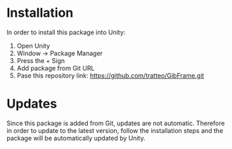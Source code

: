 # Installation

In order to install this package into Unity:   

1. Open Unity   
2. Window -> Package Manager   
3. Press the + Sign   
4. Add package from Git URL   
5. Pase this repository link: https://github.com/tratteo/GibFrame.git

# Updates   
Since this package is added from Git, updates are not automatic. Therefore in order to update to the latest version, follow the installation steps and the package will be automatically updated by Unity.
